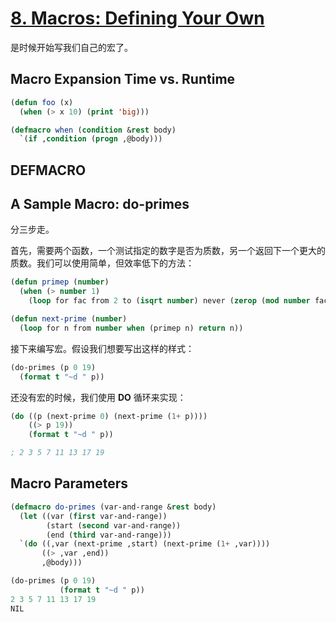 # [8. Macros: Defining Your Own](https://gigamonkeys.com/book/macros-defining-your-own)

是时候开始写我们自己的宏了。

## Macro Expansion Time vs. Runtime
```lisp
(defun foo (x)
  (when (> x 10) (print 'big)))

(defmacro when (condition &rest body)
  `(if ,condition (progn ,@body)))
```

## DEFMACRO
## A Sample Macro: do-primes
分三步走。

首先，需要两个函数，一个测试指定的数字是否为质数，另一个返回下一个更大的质数。我们可以使用简单，但效率低下的方法：

```lisp
(defun primep (number)
  (when (> number 1)
    (loop for fac from 2 to (isqrt number) never (zerop (mod number fac)))))

(defun next-prime (number)
  (loop for n from number when (primep n) return n))
```
接下来编写宏。假设我们想要写出这样的样式：
```lisp
(do-primes (p 0 19)
  (format t "~d " p))
```
还没有宏的时候，我们使用 **DO** 循环来实现：
```lisp
(do ((p (next-prime 0) (next-prime (1+ p))))
    ((> p 19))
    (format t "~d " p))

; 2 3 5 7 11 13 17 19 
```
## Macro Parameters
```lisp
(defmacro do-primes (var-and-range &rest body)
  (let ((var (first var-and-range))
        (start (second var-and-range))        
        (end (third var-and-range)))
  `(do ((,var (next-prime ,start) (next-prime (1+ ,var))))
       ((> ,var ,end))
       ,@body)))
```
```lisp
(do-primes (p 0 19)
           (format t "~d " p))
2 3 5 7 11 13 17 19 
NIL
```
